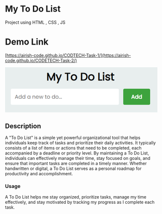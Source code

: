# My To Do List
Project using HTML , CSS , JS

# Demo Link 
[https://airish-code.github.io/CODTECH-Task-1/](https://airish-code.github.io/CODETECH-Task-2/)



<div align="center" m-5>
  <kbd>
    <img src="https://github.com/airish-code/CODETECH-Task-2/blob/main/image.png" />
  </kbd>
</div>

## Description

A "To Do List" is a simple yet powerful organizational tool that helps individuals keep track of tasks and prioritize their daily activities. It typically consists of a list of items or actions that need to be completed, each accompanied by a deadline or priority level. By maintaining a To Do List, individuals can effectively manage their time, stay focused on goals, and ensure that important tasks are completed in a timely manner. Whether handwritten or digital, a To Do List serves as a personal roadmap for productivity and accomplishment.



### Usage

A To Do List helps me stay organized, prioritize tasks, manage my time effectively, and stay motivated by tracking my progress as I complete each task.






